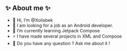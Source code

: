 ## ✨ About me ✨


- 👋 Hi, I’m @Xolisbek
- 👀 I am looking for a job as an Android developer.
- 🌱 I’m currently learning Jetpack Compose
- ⚡ I have made several projects in XML and Compose
- 💬 Do you have any question ? Ask me about it !

<!--
**Xolisbek/Xolisbek** is a ✨ _special_ ✨ repository because its `README.md` (this file) appears on your GitHub profile.

Here are some ideas to get you started:

- 🔭 I’m currently working on ...
- 🌱 I’m currently learning ...
- 👯 I’m looking to collaborate on ...
- 🤔 I’m looking for help with ...
- 💬 Ask me about ...
- 📫 How to reach me: ...
- 😄 Pronouns: ...
- ⚡ Fun fact: ...
-->
